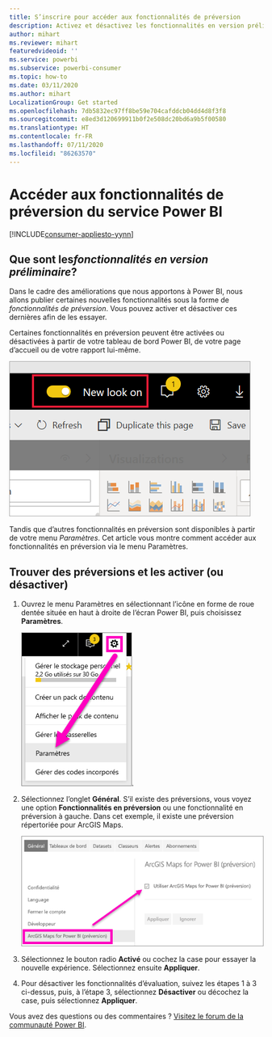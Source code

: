 ```yaml
---
title: S’inscrire pour accéder aux fonctionnalités de préversion
description: Activez et désactivez les fonctionnalités en version préliminaire de Power BI.
author: mihart
ms.reviewer: mihart
featuredvideoid: ''
ms.service: powerbi
ms.subservice: powerbi-consumer
ms.topic: how-to
ms.date: 03/11/2020
ms.author: mihart
LocalizationGroup: Get started
ms.openlocfilehash: 7db5832ec97ff8be59e704cafddcb04dd4d8f3f8
ms.sourcegitcommit: e8ed3d120699911b0f2e508dc20bd6a9b5f00580
ms.translationtype: HT
ms.contentlocale: fr-FR
ms.lasthandoff: 07/11/2020
ms.locfileid: "86263570"
---
```

# <a name="opt-in-for-power-bi-service-preview-features"></a>Accéder aux fonctionnalités de préversion du service Power BI

[!INCLUDE[consumer-appliesto-yynn](../includes/consumer-appliesto-yynn.md)]

## <a name="what-are-preview-features"></a>Que sont les*fonctionnalités en version préliminaire*?
Dans le cadre des améliorations que nous apportons à Power BI, nous allons publier certaines nouvelles fonctionnalités sous la forme de *fonctionnalités de préversion*. Vous pouvez activer et désactiver ces dernières afin de les essayer.

Certaines fonctionnalités en préversion peuvent être activées ou désactivées à partir de votre tableau de bord Power BI, de votre page d’accueil ou de votre rapport lui-même.

   ![Bascule Nouvelle apparence](./media/end-user-preview-features/power-bi-toggle.png)

Tandis que d’autres fonctionnalités en préversion sont disponibles à partir de votre menu *Paramètres*. Cet article vous montre comment accéder aux fonctionnalités en préversion via le menu Paramètres.

## <a name="find-previews-and-turn-them-on-and-off"></a>Trouver des préversions et les activer (ou désactiver)
1. Ouvrez le menu Paramètres en sélectionnant l’icône en forme de roue dentée située en haut à droite de l’écran Power BI, puis choisissez **Paramètres**.
   
   ![menu Paramètres](./media/end-user-preview-features/power-bi-settings.png).
2. Sélectionnez l’onglet **Général**. S’il existe des préversions, vous voyez une option **Fonctionnalités en préversion** ou une fonctionnalité en préversion à gauche.  Dans cet exemple, il existe une préversion répertoriée pour ArcGIS Maps. 
   
   ![Onglet Général](./media/end-user-preview-features/power-bi-preview-esri.png)
3. Sélectionnez le bouton radio **Activé** ou cochez la case pour essayer la nouvelle expérience. Sélectionnez ensuite **Appliquer**.
4. Pour désactiver les fonctionnalités d’évaluation, suivez les étapes 1 à 3 ci-dessus, puis, à l’étape 3, sélectionnez **Désactiver** ou décochez la case, puis sélectionnez **Appliquer**.


Vous avez des questions ou des commentaires ? [Visitez le forum de la communauté Power BI](https://community.powerbi.com/t5/Navigation-Preview-Forum/bd-p/NavigationPreview).

